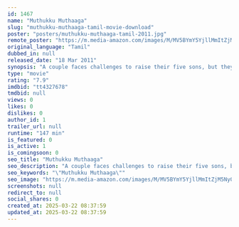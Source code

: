 ```yaml
---
id: 1467
name: "Muthukku Muthaaga"
slug: "muthukku-muthaaga-tamil-movie-download"
poster: "posters/muthukku-muthaaga-tamil-2011.jpg"
remote_poster: "https://m.media-amazon.com/images/M/MV5BYmY5YjllMmItZjM5Ny00MjE0LThlNDctZjdhZGI2ZWVjYTI3XkEyXkFqcGdeQXVyMTEzNzg0Mjkx._V1_SX300.jpg"
original_language: "Tamil"
dubbed_in: null
released_date: "18 Mar 2011"
synopsis: "A couple faces challenges to raise their five sons, but they don't compromise on their needs. After the children grow up and get married, it gets difficult for them to stay in a joint family."
type: "movie"
rating: "7.9"
imdbid: "tt4327678"
tmdbid: null
views: 0
likes: 0
dislikes: 0
author_id: 1
trailer_url: null
runtime: "147 min"
is_featured: 0
is_active: 1
is_comingsoon: 0
seo_title: "Muthukku Muthaaga"
seo_description: "A couple faces challenges to raise their five sons, but they don't compromise on their needs. After the children grow up and get married, it gets difficult for them to stay in a joint family."
seo_keywords: "\"Muthukku Muthaaga\""
seo_image: "https://m.media-amazon.com/images/M/MV5BYmY5YjllMmItZjM5Ny00MjE0LThlNDctZjdhZGI2ZWVjYTI3XkEyXkFqcGdeQXVyMTEzNzg0Mjkx._V1_SX300.jpg"
screenshots: null
redirect_to: null
social_shares: 0
created_at: 2025-03-22 08:37:59
updated_at: 2025-03-22 08:37:59
---
```


